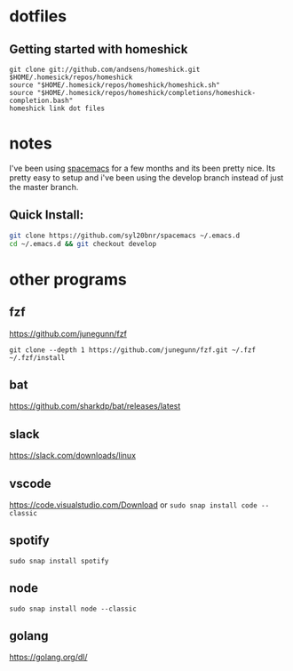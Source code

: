# dotfiles
## Getting started with homeshick

    git clone git://github.com/andsens/homeshick.git $HOME/.homesick/repos/homeshick
    source "$HOME/.homesick/repos/homeshick/homeshick.sh"
    source "$HOME/.homesick/repos/homeshick/completions/homeshick-completion.bash"
    homeshick link dot files

# notes

I've been using [spacemacs](https://github.com/syl20bnr/spacemacs/) for a few months and its been pretty nice. Its pretty easy to setup and i've been using the develop branch instead of just the master branch.

## Quick Install:

```bash
git clone https://github.com/syl20bnr/spacemacs ~/.emacs.d
cd ~/.emacs.d && git checkout develop
```

# other programs

## fzf
https://github.com/junegunn/fzf

```
git clone --depth 1 https://github.com/junegunn/fzf.git ~/.fzf
~/.fzf/install
```

## bat
https://github.com/sharkdp/bat/releases/latest

## slack
https://slack.com/downloads/linux

## vscode
https://code.visualstudio.com/Download or `sudo snap install code --classic`

## spotify
`sudo snap install spotify`

## node
`sudo snap install node --classic`

## golang
https://golang.org/dl/
